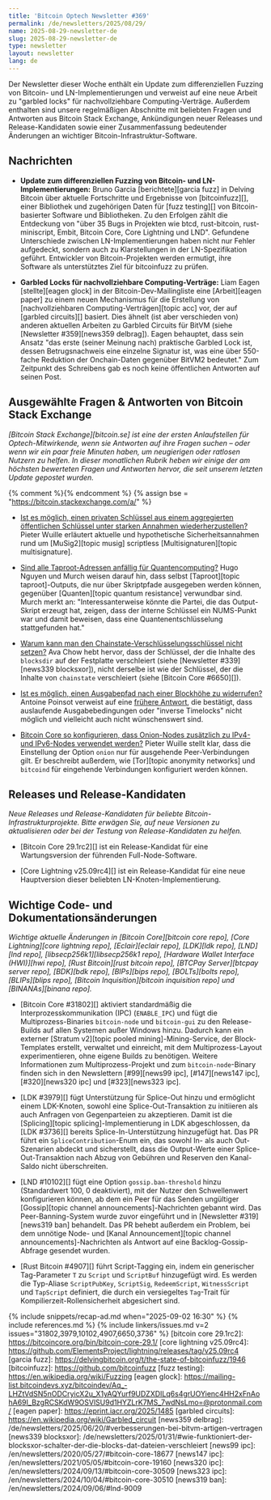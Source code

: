 ```yaml
---
title: 'Bitcoin Optech Newsletter #369'
permalink: /de/newsletters/2025/08/29/
name: 2025-08-29-newsletter-de
slug: 2025-08-29-newsletter-de
type: newsletter
layout: newsletter
lang: de
---
```

Der Newsletter dieser Woche enthält ein Update zum differenziellen Fuzzing
von Bitcoin- und LN-Implementierungen und verweist auf eine neue Arbeit
zu "garbled locks" für nachvollziehbare Computing-Verträge. Außerdem
enthalten sind unsere regelmäßigen Abschnitte mit beliebten Fragen und
Antworten aus Bitcoin Stack Exchange, Ankündigungen neuer Releases und
Release-Kandidaten sowie einer Zusammenfassung bedeutender Änderungen
an wichtiger Bitcoin-Infrastruktur-Software.

## Nachrichten

- **Update zum differenziellen Fuzzing von Bitcoin- und LN-Implementierungen:**
  Bruno Garcia [berichtete][garcia fuzz] in Delving Bitcoin über aktuelle
  Fortschritte und Ergebnisse von [bitcoinfuzz][], einer Bibliothek und
  zugehörigen Daten für [fuzz testing][] von Bitcoin-basierter Software und
  Bibliotheken. Zu den Erfolgen zählt die Entdeckung von "über 35 Bugs in
  Projekten wie btcd, rust-bitcoin, rust-miniscript, Embit, Bitcoin Core,
  Core Lightning und LND". Gefundene Unterschiede zwischen LN-Implementierungen
  haben nicht nur Fehler aufgedeckt, sondern auch zu Klarstellungen in der
  LN-Spezifikation geführt. Entwickler von Bitcoin-Projekten werden ermutigt,
  ihre Software als unterstütztes Ziel für bitcoinfuzz zu prüfen.

- **Garbled Locks für nachvollziehbare Computing-Verträge:** Liam Eagen
  [stellte][eagen glock] in der Bitcoin-Dev-Mailingliste eine
  [Arbeit][eagen paper] zu einem neuen Mechanismus für die Erstellung von
  [nachvollziehbaren Computing-Verträgen][topic acc] vor, der auf
  [garbled circuits][] basiert. Dies ähnelt (ist aber verschieden von)
  anderen aktuellen Arbeiten zu Garbled Circuits für BitVM (siehe
  [Newsletter #359][news359 delbrag]). Eagen behauptet, dass sein Ansatz
  "das erste (seiner Meinung nach) praktische Garbled Lock ist, dessen
  Betrugsnachweis eine einzelne Signatur ist, was eine über 550-fache
  Reduktion der Onchain-Daten gegenüber BitVM2 bedeutet." Zum Zeitpunkt
  des Schreibens gab es noch keine öffentlichen Antworten auf seinen Post.

## Ausgewählte Fragen & Antworten von Bitcoin Stack Exchange

*[Bitcoin Stack Exchange][bitcoin.se] ist eine der ersten Anlaufstellen für
Optech-Mitwirkende, wenn sie Antworten auf ihre Fragen suchen – oder wenn wir
ein paar freie Minuten haben, um neugierigen oder ratlosen Nutzern zu helfen.
In dieser monatlichen Rubrik heben wir einige der am höchsten bewerteten Fragen
und Antworten hervor, die seit unserem letzten Update gepostet wurden.*

{% comment %}<!-- https://bitcoin.stackexchange.com/search?tab=votes&q=created%3a1m..%20is%3aanswer -->{% endcomment %}
{% assign bse = "https://bitcoin.stackexchange.com/a/" %}

 - [Ist es möglich, einen privaten Schlüssel aus einem aggregierten öffentlichen Schlüssel unter starken Annahmen wiederherzustellen?]({{bse}}127723)
   Pieter Wuille erläutert aktuelle und hypothetische Sicherheitsannahmen rund um
   [MuSig2][topic musig] scriptless [Multisignaturen][topic multisignature].

 - [Sind alle Taproot-Adressen anfällig für Quantencomputing?]({{bse}}127660)
   Hugo Nguyen und Murch weisen darauf hin, dass selbst [Taproot][topic taproot]-Outputs,
   die nur über Skriptpfade ausgegeben werden können, gegenüber [Quanten][topic quantum resistance]
   verwundbar sind. Murch merkt an: "Interessanterweise könnte die Partei, die das Output-Skript
   erzeugt hat, zeigen, dass der interne Schlüssel ein NUMS-Punkt war und damit beweisen,
   dass eine Quantenentschlüsselung stattgefunden hat."

 - [Warum kann man den Chainstate-Verschlüsselungsschlüssel nicht setzen?]({{bse}}127814)
   Ava Chow hebt hervor, dass der Schlüssel, der die Inhalte des `blocksdir` auf der Festplatte
   verschleiert (siehe [Newsletter #339][news339 blocksxor]), nicht derselbe ist wie der Schlüssel,
   der die Inhalte von `chainstate` verschleiert (siehe [Bitcoin Core #6650][]).

 - [Ist es möglich, einen Ausgabepfad nach einer Blockhöhe zu widerrufen?]({{bse}}127683)
   Antoine Poinsot verweist auf eine [frühere Antwort]({{bse}}122224), die bestätigt,
   dass auslaufende Ausgabebedingungen oder "inverse Timelocks" nicht möglich und
   vielleicht auch nicht wünschenswert sind.

 - [Bitcoin Core so konfigurieren, dass Onion-Nodes zusätzlich zu IPv4- und IPv6-Nodes verwendet werden?]({{bse}}127727)
   Pieter Wuille stellt klar, dass die Einstellung der Option `onion` nur für ausgehende Peer-Verbindungen gilt.
   Er beschreibt außerdem, wie [Tor][topic anonymity networks] und `bitcoind` für eingehende Verbindungen
   konfiguriert werden können.

## Releases und Release-Kandidaten

_Neue Releases und Release-Kandidaten für beliebte Bitcoin-Infrastrukturprojekte.
Bitte erwägen Sie, auf neue Versionen zu aktualisieren oder bei der Testung von
Release-Kandidaten zu helfen._

 - [Bitcoin Core 29.1rc2][] ist ein Release-Kandidat für eine Wartungsversion
   der führenden Full-Node-Software.

 - [Core Lightning v25.09rc4][] ist ein Release-Kandidat für eine neue Hauptversion
   dieser beliebten LN-Knoten-Implementierung.

## Wichtige Code- und Dokumentationsänderungen

_Wichtige aktuelle Änderungen in [Bitcoin Core][bitcoin core repo], [Core Lightning][core lightning repo],
[Eclair][eclair repo], [LDK][ldk repo], [LND][lnd repo], [libsecp256k1][libsecp256k1 repo],
[Hardware Wallet Interface (HWI)][hwi repo], [Rust Bitcoin][rust bitcoin repo], [BTCPay Server][btcpay server repo],
[BDK][bdk repo], [BIPs][bips repo], [BOLTs][bolts repo], [BLIPs][blips repo], [Bitcoin Inquisition][bitcoin inquisition repo]
und [BINANAs][binana repo]._

 - [Bitcoin Core #31802][] aktiviert standardmäßig die Interprozesskommunikation (IPC)
   (`ENABLE_IPC`) und fügt die Multiprozess-Binaries `bitcoin-node` und `bitcoin-gui`
   zu den Release-Builds auf allen Systemen außer Windows hinzu. Dadurch kann ein externer
   [Stratum v2][topic pooled mining]-Mining-Service, der Block-Templates erstellt, verwaltet und
   einreicht, mit dem Multiprozess-Layout experimentieren, ohne eigene Builds zu benötigen.
   Weitere Informationen zum Multiprozess-Projekt und zum `bitcoin-node`-Binary finden sich in den
   Newslettern [#99][news99 ipc], [#147][news147 ipc], [#320][news320 ipc] und [#323][news323 ipc].

 - [LDK #3979][] fügt Unterstützung für Splice-Out hinzu und ermöglicht einem LDK-Knoten,
   sowohl eine Splice-Out-Transaktion zu initiieren als auch Anfragen von Gegenparteien zu akzeptieren.
   Damit ist die [Splicing][topic splicing]-Implementierung in LDK abgeschlossen, da [LDK #3736][]
   bereits Splice-In-Unterstützung hinzugefügt hat. Das PR führt ein `SpliceContribution`-Enum ein,
   das sowohl In- als auch Out-Szenarien abdeckt und sicherstellt, dass die Output-Werte einer
   Splice-Out-Transaktion nach Abzug von Gebühren und Reserven den Kanal-Saldo nicht überschreiten.

 - [LND #10102][] fügt eine Option `gossip.ban-threshold` hinzu (Standardwert 100, 0 deaktiviert),
   mit der Nutzer den Schwellenwert konfigurieren können, ab dem ein Peer für das Senden ungültiger
   [Gossip][topic channel announcements]-Nachrichten gebannt wird. Das Peer-Banning-System wurde
   zuvor eingeführt und in [Newsletter #319][news319 ban] behandelt. Das PR behebt außerdem ein
   Problem, bei dem unnötige Node- und [Kanal Announcement][topic channel announcements]-Nachrichten
   als Antwort auf eine Backlog-Gossip-Abfrage gesendet wurden.

 - [Rust Bitcoin #4907][] führt Script-Tagging ein, indem ein generischer Tag-Parameter `T`
   zu `Script` und `ScriptBuf` hinzugefügt wird. Es werden die Typ-Aliase `ScriptPubKey`,
   `ScriptSig`, `RedeemScript`, `WitnessScript` und `TapScript` definiert, die durch ein
   versiegeltes `Tag`-Trait für Kompilierzeit-Rollensicherheit abgesichert sind.

{% include snippets/recap-ad.md when="2025-09-02 16:30" %}
{% include references.md %}
{% include linkers/issues.md v=2 issues="31802,3979,10102,4907,6650,3736" %}
[bitcoin core 29.1rc2]: https://bitcoincore.org/bin/bitcoin-core-29.1/
[core lightning v25.09rc4]: https://github.com/ElementsProject/lightning/releases/tag/v25.09rc4
[garcia fuzz]: https://delvingbitcoin.org/t/the-state-of-bitcoinfuzz/1946
[bitcoinfuzz]: https://github.com/bitcoinfuzz
[fuzz testing]: https://en.wikipedia.org/wiki/Fuzzing
[eagen glock]: https://mailing-list.bitcoindevs.xyz/bitcoindev/Aq_-LHZtVdSN5nODCryicX2u_X1yAQYurf9UDZXDILq6s4grUOYienc4HH2xFnAohA69I_BzgRCSKdW9OSVlSU9d1HYZLrK7MS_7wdNsLmo=@protonmail.com/
[eagen paper]: https://eprint.iacr.org/2025/1485
[garbled circuits]: https://en.wikipedia.org/wiki/Garbled_circuit
[news359 delbrag]: /de/newsletters/2025/06/20/#verbesserungen-bei-bitvm-artigen-vertragen
[news339 blocksxor]: /de/newsletters/2025/01/31/#wie-funktioniert-der-blocksxor-schalter-der-die-blocks-dat-dateien-verschleiert
[news99 ipc]: /en/newsletters/2020/05/27/#bitcoin-core-18677
[news147 ipc]: /en/newsletters/2021/05/05/#bitcoin-core-19160
[news320 ipc]: /en/newsletters/2024/09/13/#bitcoin-core-30509
[news323 ipc]: /en/newsletters/2024/10/04/#bitcoin-core-30510
[news319 ban]: /en/newsletters/2024/09/06/#lnd-9009

